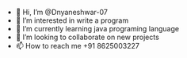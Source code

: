 - 👋 Hi, I’m @Dnyaneshwar-07
- 👀 I’m interested in write a program
- 🌱 I’m currently learning java programing language
- 💞️ I’m looking to collaborate on new projects
- 📫 How to reach me +91 8625003227

<!---
Dnyaneshwar-07/Dnyaneshwar-07 is a ✨ special ✨ repository because its `README.md` (this file) appears on your GitHub profile.
You can click the Preview link to take a look at your changes.
--->

